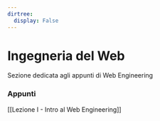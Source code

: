 ```yaml
---
dirtree:
  display: False
---
```


# Ingegneria del Web

Sezione dedicata agli appunti di Web Engineering

### Appunti

[[Lezione I - Intro al Web Engineering]]

